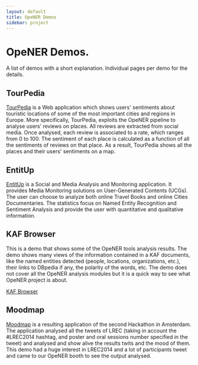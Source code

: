 ```yaml
---
layout: default
title: OpeNER Demos
sidebar: project
---
```


# OpeNER Demos.

A list of demos with a short explanation. Individual pages per demo for the
details.

## TourPedia
			
<a href="http://tour-pedia.org/gui/demo">TourPedia</a> is a Web application 
which shows users' sentiments about touristic locations of some of the most 
important cities and regions in Europe.  More specifically, TourPedia, exploits the OpeNER pipeline to analyse users’ reviews on places. All reviews are extracted from social media. 
Once analysed, each review is associated to a rate, which ranges from 0 to 100. 
The sentiment of each place is calculated as a function of all the sentiments of reviews on that place. 
As a result, TourPedia shows all the places and their users' sentiments on a map. 
			
## EntitUp

<a href = "http://128.65.123.12/entitup/index.php">EntitUp</a> is a Social and Media Analysis and Monitoring application. It provides Media Monitoring solutions on User-Generated Contents (UCGs). The user can choose to analyze both online Travel Books and online Cities Documentaries. The statistics focus on Named Entity Recognition and Sentiment Analysis and provide the user with quantitative and qualitative information.



## KAF Browser

This is a demo that shows some of the OpeNER tools analysis results. The demo shows many views of the information contained in a KAF documents, like the named entities detected (people, locations, organizations, etc.), their links to DBpedia if any, the polarity of the words, etc. The demo does not cover all the OpeNER analysis modules but it is a quick way to see what OpeNER project is about.

[KAF Browser](http://demo2-opener.rhcloud.com)


## Moodmap

<a href="http://tour-pedia.org/moodmap">Moodmap</a> is a resulting application of the second Hackathon in Amsterdam. The application analysed all the tweets of LREC (taking in account the #LREC2014 hashtag, and poster and oral sessions number specified in the tweet) and analysed and show alive the results twits and the mood of them. This demo had a huge interest in LREC2014 and a lot of participants tweet and came to our OpeNER booth to see the output analysed.

